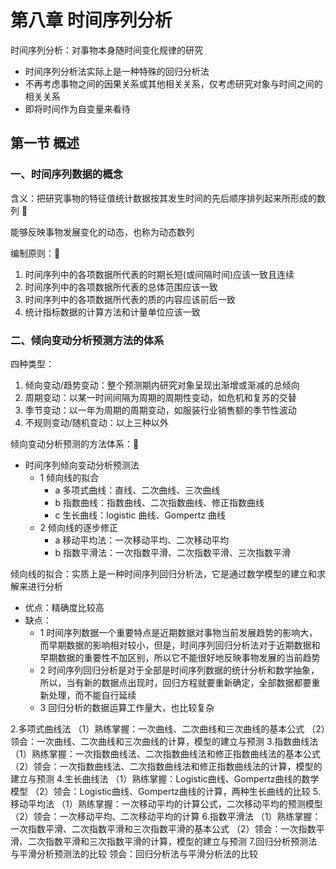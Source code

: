 # 第八章 时间序列分析

时间序列分析：对事物本身随时间变化规律的研究

- 时间序列分析法实际上是一种特殊的回归分析法
- 不再考虑事物之间的因果关系或其他相关关系，仅考虑研究对象与时间之间的相关关系
- 即将时间作为自变量来看待

## 第一节 概述

### 一、时间序列数据的概念

含义：把研究事物的特征值统计数据按其发生时间的先后顺序排列起来所形成的数列 🎯

能够反映事物发展变化的动态，也称为动态数列

编制原则：🎯

1. 时间序列中的各项数据所代表的时期长短(或间隔时间)应该一致且连续
2. 时间序列中的各项数据所代表的总体范围应该一致
3. 时间序列中的各项数据所代表的质的内容应该前后一致
4. 统计指标数据的计算方法和计量单位应该一致

### 二、倾向变动分析预测方法的体系

四种类型：

1. 倾向变动/趋势变动：整个预测期内研究对象呈现出渐增或渐减的总倾向
2. 周期变动：以某一时间间隔为周期的周期性变动，如危机和复苏的交替
3. 季节变动：以一年为周期的周期变动，如服装行业销售额的季节性波动
4. 不规则变动/随机变动：以上三种以外

倾向变动分析预测的方法体系：🎯

- 时间序列倾向变动分析预测法
  - 1 倾向线的拟合
    - a 多项式曲线：直线、二次曲线、三次曲线
    - b 指数曲线：指数曲线、二次指数曲线、修正指数曲线
    - c 生长曲线：logistic 曲线、Gompertz 曲线
  - 2 倾向线的逐步修正
    - a 移动平均法：一次移动平均、二次移动平均
    - b 指数平滑法：一次指数平滑、二次指数平滑、三次指数平滑

倾向线的拟合：实质上是一种时间序列回归分析法，它是通过数学模型的建立和求解来进行分析

- 优点：精确度比较高
- 缺点：
  - 1 时间序列数据一个重要特点是近期数据对事物当前发展趋势的影响大，而早期数据的影响相对较小，但是，时间序列回归分析法对于近期数据和早期数据的重要性不加区别，所以它不能很好地反映事物发展的当前趋势
  - 2 时间序列回归分析是对于全部是时间序列数据的统计分析和数学抽象，所以，当有新的数据点出现时，回归方程就要重新确定，全部数据都要重新处理，而不能自行延续
  - 3 回归分析的数据运算工作量大，也比较复杂









2.多项式曲线法
（1）熟练掌握：一次曲线、二次曲线和三次曲线的基本公式
（2）领会：一次曲线、二次曲线和三次曲线的计算，模型的建立与预测
3.指数曲线法
（1）熟练掌握：一次指数曲线法、二次指数曲线法和修正指数曲线法的基本公式
（2）领会：一次指数曲线法、二次指数曲线法和修正指数曲线法的计算，模型的建立与预测
4.生长曲线法
（1）熟练掌握：Logistic曲线、Gompertz曲线的数学模型
（2）领会：Logistic曲线、Gompertz曲线的计算，两种生长曲线的比较
5.移动平均法
（1）熟练掌握：一次移动平均的计算公式，二次移动平均的预测模型
（2）领会：一次移动平均、二次移动平均的计算
6.指数平滑法
（1）熟练掌握：一次指数平滑、二次指数平滑和三次指数平滑的基本公式
（2）领会：一次指数平滑、二次指数平滑和三次指数平滑的计算，模型的建立与预测
7.回归分析预测法与平滑分析预测法的比较
领会：回归分析法与平滑分析法的比较
